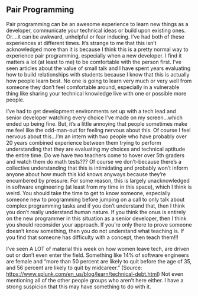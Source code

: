 ## Pair Programming

Pair programming can be an awesome experience to learn new things as a developer, communicate your technical ideas or build upon existing ones. Or….it can be awkward, unhelpful or fear inducing. I’ve had both of these experiences at different times. It’s strange to me that this isn’t acknowledged more than it is because I think this is a pretty normal way to experience pair programming, especially when a new developer. I find it matters a lot (at least to me) to be comfortable with the person first. I’ve seen articles about the value of small talk and I have spent years evaluating how to build relationships with students because I know that this is actually how people learn best. No one is going to learn very much or very well from someone they don’t feel comfortable around, especially in a vulnerable thing like sharing your technical knowledge live with one or possible more people. 

I’ve had to get development environments set up with a tech lead and senior developer watching every choice I’ve made on my screen…which ended up being fine. But, it’s a little annoying that people sometimes make me feel like the odd-man-out for feeling nervous about this. Of course I feel nervous about this…I’m an intern with two people who have probably over 20 years combined experience between them trying to perform understanding that they are evaluating my choices and technical aptitude the entire time. Do we have two teachers come to hover over 5th graders and watch them do math tests??? Of course we don’t–because there’s a collective understanding that this is intimidating and probably won’t inform anyone about how much this kid knows anyways because they’re encumbered by pressure. For some reason, this is largely unacknowledged in software engineering (at least from my time in this space), which I think is weird. You should take the time to get to know someone, especially someone new to programming before jumping on a call to only talk about complex programming tasks and if you don’t understand that, then I think you don’t really understand human nature. If you think the onus is entirely on the new programmer in this situation as a senior developer, then I think you should reconsider your approach. If you’re only there to prove someone doesn’t know something, then you do not understand what teaching is. If you find that someone has difficulty with a concept, then teach them!!!

I’ve seen A LOT of material this week on how women leave tech, are driven out or don’t even enter the field. Something like 14% of software engineers are female and “more than 50 percent are likely to quit before the age of 35, and 56 percent are likely to quit by midcareer.” (Source: https://www.splunk.com/en_us/blog/learn/technical-debt.html) Not even mentioning all of the other people groups who aren’t here either. I have a strong suspicion that this may have something to do with it. 
